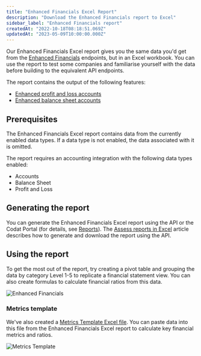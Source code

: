 ```yaml
---
title: "Enhanced Financials Excel Report"
description: "Download the Enhanced Financials report to Excel"
sidebar_label: "Enhanced Financials report"
createdAt: "2022-10-18T08:18:51.069Z"
updatedAt: "2023-05-09T10:00:00.000Z"
---
```


Our Enhanced Financials Excel report gives you the same data you'd get from the [Enhanced Financials](/assess/enhanced-financials/overview) endpoints, but in an Excel workbook.  You can use the report to test some companies and familiarise yourself with the data before building to the equivalent API endpoints.

The report contains the output of the following features:

- [Enhanced profit and loss accounts](/assess/enhanced-financials/profit-and-loss-accounts)
- [Enhanced balance sheet accounts](/assess/enhanced-financials/balance-sheet-accounts)

## Prerequisites

The Enhanced Financials Excel report contains data from the currently enabled data types.  If a data type is not enabled, the data associated with it is omitted.

The report requires an accounting integration with the following data types enabled:

- Accounts
- Balance Sheet
- Profit and Loss

## Generating the report

You can generate the Enhanced Financials Excel report using the API or the Codat Portal (for details, see [Reports](/assess/portal/overview#reports)). The [Assess reports in Excel](/assess/excel/overview) article describes how to generate and download the report using the API.

## Using the report

To get the most out of the report, try creating a pivot table and grouping the data by category Level 1-5 to replicate a financial statement view.  You can also create formulas to calculate financial ratios from this data.

![Enhanced Financials](/img/assess/enhanced-financials.png)

### Metrics template

We've also created a [Metrics Template Excel file](/documents/assess-metrics.xlsx).  You can paste data into this file from the Enhanced Financials Excel report to calculate key financial metrics and ratios.

![Metrics Template](/img/assess/metrics-template.png)
